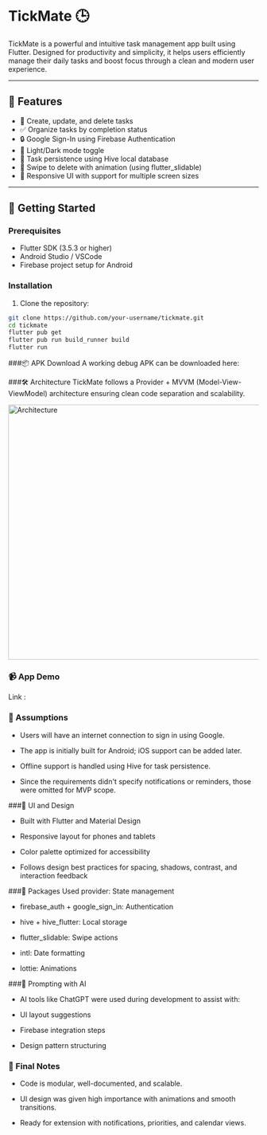 # TickMate 🕒

TickMate is a powerful and intuitive task management app built using Flutter. Designed for productivity and simplicity, it helps users efficiently manage their daily tasks and boost focus through a clean and modern user experience.

---

## 📱 Features

- 📝 Create, update, and delete tasks
- ✅ Organize tasks by completion status
- 🔒 Google Sign-In using Firebase Authentication
- 🌙 Light/Dark mode toggle
- 📅 Task persistence using Hive local database
- 🧹 Swipe to delete with animation (using flutter_slidable)
- 🔄 Responsive UI with support for multiple screen sizes

---

## 🚀 Getting Started

### Prerequisites

- Flutter SDK (3.5.3 or higher)
- Android Studio / VSCode
- Firebase project setup for Android

### Installation

1. Clone the repository:

```bash
git clone https://github.com/your-username/tickmate.git
cd tickmate
flutter pub get
flutter pub run build_runner build
flutter run 
```
###📦 APK Download
A working debug APK can be downloaded here:  

###🛠️ Architecture
TickMate follows a Provider + MVVM (Model-View-ViewModel) architecture ensuring clean code separation and scalability.

<img width="512" height="512" alt="Architecture" src="https://github.com/user-attachments/assets/5dbab847-77d5-41fe-884f-5367df793b6e" />

### 📹 App Demo
Link : 

### 🧠 Assumptions
 - Users will have an internet connection to sign in using Google.

 - The app is initially built for Android; iOS support can be added later.

 - Offline support is handled using Hive for task persistence.

 - Since the requirements didn't specify notifications or reminders, those were omitted for MVP scope.

###🎨 UI and Design
 - Built with Flutter and Material Design

 - Responsive layout for phones and tablets

 - Color palette optimized for accessibility

 - Follows design best practices for spacing, shadows, contrast, and interaction feedback

###🧰 Packages Used
provider: State management

 - firebase_auth + google_sign_in: Authentication

 - hive + hive_flutter: Local storage

 - flutter_slidable: Swipe actions

 - intl: Date formatting

 - lottie: Animations

 ###🧠 Prompting with AI
 - AI tools like ChatGPT were used during development to assist with:

 - UI layout suggestions

 - Firebase integration steps

 - Design pattern structuring

 ### 🏁 Final Notes
 - Code is modular, well-documented, and scalable.

 - UI design was given high importance with animations and smooth transitions.

 - Ready for extension with notifications, priorities, and calendar views.



